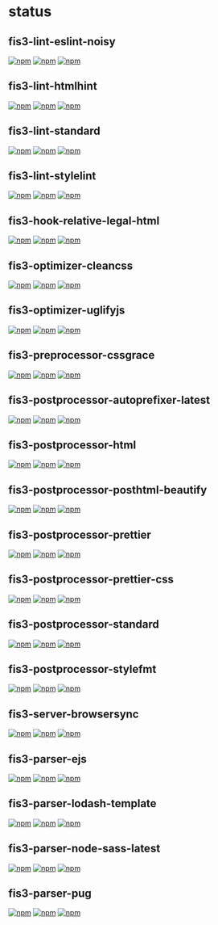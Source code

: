 # status

## fis3-lint-eslint-noisy
[![npm](https://img.shields.io/npm/v/fis3-lint-eslint-noisy.svg?style=flat-square)](https://www.npmjs.com/package/fis3-lint-eslint-noisy)
[![npm](https://img.shields.io/npm/dt/fis3-lint-eslint-noisy.svg?style=flat-square)](https://www.npmjs.com/package/fis3-lint-eslint-noisy)
[![npm](https://img.shields.io/npm/dm/fis3-lint-eslint-noisy.svg?style=flat-square)](https://www.npmjs.com/package/fis3-lint-eslint-noisy)

## fis3-lint-htmlhint
[![npm](https://img.shields.io/npm/v/fis3-lint-htmlhint.svg?style=flat-square)](https://www.npmjs.com/package/fis3-lint-htmlhint)
[![npm](https://img.shields.io/npm/dt/fis3-lint-htmlhint.svg?style=flat-square)](https://www.npmjs.com/package/fis3-lint-htmlhint)
[![npm](https://img.shields.io/npm/dm/fis3-lint-htmlhint.svg?style=flat-square)](https://www.npmjs.com/package/fis3-lint-htmlhint)

## fis3-lint-standard
[![npm](https://img.shields.io/npm/v/fis3-lint-standard.svg?style=flat-square)](https://www.npmjs.com/package/fis3-lint-standard)
[![npm](https://img.shields.io/npm/dt/fis3-lint-standard.svg?style=flat-square)](https://www.npmjs.com/package/fis3-lint-standard)
[![npm](https://img.shields.io/npm/dm/fis3-lint-standard.svg?style=flat-square)](https://www.npmjs.com/package/fis3-lint-standard)

## fis3-lint-stylelint
[![npm](https://img.shields.io/npm/v/fis3-lint-stylelint.svg?style=flat-square)](https://www.npmjs.com/package/fis3-lint-stylelint)
[![npm](https://img.shields.io/npm/dt/fis3-lint-stylelint.svg?style=flat-square)](https://www.npmjs.com/package/fis3-lint-stylelint)
[![npm](https://img.shields.io/npm/dm/fis3-lint-stylelint.svg?style=flat-square)](https://www.npmjs.com/package/fis3-lint-stylelint)

## fis3-hook-relative-legal-html
[![npm](https://img.shields.io/npm/v/fis3-hook-relative-legal-html.svg?style=flat-square)](https://www.npmjs.com/package/fis3-hook-relative-legal-html)
[![npm](https://img.shields.io/npm/dt/fis3-hook-relative-legal-html.svg?style=flat-square)](https://www.npmjs.com/package/fis3-hook-relative-legal-html)
[![npm](https://img.shields.io/npm/dm/fis3-hook-relative-legal-html.svg?style=flat-square)](https://www.npmjs.com/package/fis3-hook-relative-legal-html)

## fis3-optimizer-cleancss
[![npm](https://img.shields.io/npm/v/fis3-optimizer-cleancss.svg?style=flat-square)](https://www.npmjs.com/package/fis3-optimizer-cleancss)
[![npm](https://img.shields.io/npm/dt/fis3-optimizer-cleancss.svg?style=flat-square)](https://www.npmjs.com/package/fis3-optimizer-cleancss)
[![npm](https://img.shields.io/npm/dm/fis3-optimizer-cleancss.svg?style=flat-square)](https://www.npmjs.com/package/fis3-optimizer-cleancss)

## fis3-optimizer-uglifyjs
[![npm](https://img.shields.io/npm/v/fis3-optimizer-uglifyjs.svg?style=flat-square)](https://www.npmjs.com/package/fis3-optimizer-uglifyjs)
[![npm](https://img.shields.io/npm/dt/fis3-optimizer-uglifyjs.svg?style=flat-square)](https://www.npmjs.com/package/fis3-optimizer-uglifyjs)
[![npm](https://img.shields.io/npm/dm/fis3-optimizer-uglifyjs.svg?style=flat-square)](https://www.npmjs.com/package/fis3-optimizer-uglifyjs)

## fis3-preprocessor-cssgrace
[![npm](https://img.shields.io/npm/v/fis3-preprocessor-cssgrace.svg?style=flat-square)](https://www.npmjs.com/package/fis3-preprocessor-cssgrace)
[![npm](https://img.shields.io/npm/dt/fis3-preprocessor-cssgrace.svg?style=flat-square)](https://www.npmjs.com/package/fis3-preprocessor-cssgrace)
[![npm](https://img.shields.io/npm/dm/fis3-preprocessor-cssgrace.svg?style=flat-square)](https://www.npmjs.com/package/fis3-preprocessor-cssgrace)

## fis3-postprocessor-autoprefixer-latest
[![npm](https://img.shields.io/npm/v/fis3-postprocessor-autoprefixer-latest.svg?style=flat-square)](https://www.npmjs.com/package/fis3-postprocessor-autoprefixer-latest)
[![npm](https://img.shields.io/npm/dt/fis3-postprocessor-autoprefixer-latest.svg?style=flat-square)](https://www.npmjs.com/package/fis3-postprocessor-autoprefixer-latest)
[![npm](https://img.shields.io/npm/dm/fis3-postprocessor-autoprefixer-latest.svg?style=flat-square)](https://www.npmjs.com/package/fis3-postprocessor-autoprefixer-latest)

## fis3-postprocessor-html
[![npm](https://img.shields.io/npm/v/fis3-postprocessor-html.svg?style=flat-square)](https://www.npmjs.com/package/fis3-postprocessor-html)
[![npm](https://img.shields.io/npm/dt/fis3-postprocessor-html.svg?style=flat-square)](https://www.npmjs.com/package/fis3-postprocessor-html)
[![npm](https://img.shields.io/npm/dm/fis3-postprocessor-html.svg?style=flat-square)](https://www.npmjs.com/package/fis3-postprocessor-html)

## fis3-postprocessor-posthtml-beautify
[![npm](https://img.shields.io/npm/v/fis3-postprocessor-posthtml-beautify.svg?style=flat-square)](https://www.npmjs.com/package/fis3-postprocessor-posthtml-beautify)
[![npm](https://img.shields.io/npm/dt/fis3-postprocessor-posthtml-beautify.svg?style=flat-square)](https://www.npmjs.com/package/fis3-postprocessor-posthtml-beautify)
[![npm](https://img.shields.io/npm/dm/fis3-postprocessor-posthtml-beautify.svg?style=flat-square)](https://www.npmjs.com/package/fis3-postprocessor-posthtml-beautify)

## fis3-postprocessor-prettier
[![npm](https://img.shields.io/npm/v/fis3-postprocessor-prettier.svg?style=flat-square)](https://www.npmjs.com/package/fis3-postprocessor-prettier)
[![npm](https://img.shields.io/npm/dt/fis3-postprocessor-prettier.svg?style=flat-square)](https://www.npmjs.com/package/fis3-postprocessor-prettier)
[![npm](https://img.shields.io/npm/dm/fis3-postprocessor-prettier.svg?style=flat-square)](https://www.npmjs.com/package/fis3-postprocessor-prettier)

## fis3-postprocessor-prettier-css
[![npm](https://img.shields.io/npm/v/fis3-postprocessor-prettier-css.svg?style=flat-square)](https://www.npmjs.com/package/fis3-postprocessor-prettier-css)
[![npm](https://img.shields.io/npm/dt/fis3-postprocessor-prettier-css.svg?style=flat-square)](https://www.npmjs.com/package/fis3-postprocessor-prettier-css)
[![npm](https://img.shields.io/npm/dm/fis3-postprocessor-prettier-css.svg?style=flat-square)](https://www.npmjs.com/package/fis3-postprocessor-prettier-css)

## fis3-postprocessor-standard
[![npm](https://img.shields.io/npm/v/fis3-postprocessor-standard.svg?style=flat-square)](https://www.npmjs.com/package/fis3-postprocessor-standard)
[![npm](https://img.shields.io/npm/dt/fis3-postprocessor-standard.svg?style=flat-square)](https://www.npmjs.com/package/fis3-postprocessor-standard)
[![npm](https://img.shields.io/npm/dm/fis3-postprocessor-standard.svg?style=flat-square)](https://www.npmjs.com/package/fis3-postprocessor-standard)

## fis3-postprocessor-stylefmt
[![npm](https://img.shields.io/npm/v/fis3-postprocessor-stylefmt.svg?style=flat-square)](https://www.npmjs.com/package/fis3-postprocessor-stylefmt)
[![npm](https://img.shields.io/npm/dt/fis3-postprocessor-stylefmt.svg?style=flat-square)](https://www.npmjs.com/package/fis3-postprocessor-stylefmt)
[![npm](https://img.shields.io/npm/dm/fis3-postprocessor-stylefmt.svg?style=flat-square)](https://www.npmjs.com/package/fis3-postprocessor-stylefmt)

## fis3-server-browsersync
[![npm](https://img.shields.io/npm/v/fis3-server-browsersync.svg?style=flat-square)](https://www.npmjs.com/package/fis3-server-browsersync)
[![npm](https://img.shields.io/npm/dt/fis3-server-browsersync.svg?style=flat-square)](https://www.npmjs.com/package/fis3-server-browsersync)
[![npm](https://img.shields.io/npm/dm/fis3-server-browsersync.svg?style=flat-square)](https://www.npmjs.com/package/fis3-server-browsersync)

## fis3-parser-ejs
[![npm](https://img.shields.io/npm/v/fis3-parser-ejs.svg?style=flat-square)](https://www.npmjs.com/package/fis3-parser-ejs)
[![npm](https://img.shields.io/npm/dt/fis3-parser-ejs.svg?style=flat-square)](https://www.npmjs.com/package/fis3-parser-ejs)
[![npm](https://img.shields.io/npm/dm/fis3-parser-ejs.svg?style=flat-square)](https://www.npmjs.com/package/fis3-parser-ejs)

## fis3-parser-lodash-template
[![npm](https://img.shields.io/npm/v/fis3-parser-lodash-template.svg?style=flat-square)](https://www.npmjs.com/package/fis3-parser-lodash-template)
[![npm](https://img.shields.io/npm/dt/fis3-parser-lodash-template.svg?style=flat-square)](https://www.npmjs.com/package/fis3-parser-lodash-template)
[![npm](https://img.shields.io/npm/dm/fis3-parser-lodash-template.svg?style=flat-square)](https://www.npmjs.com/package/fis3-parser-lodash-template)

## fis3-parser-node-sass-latest
[![npm](https://img.shields.io/npm/v/fis3-parser-node-sass-latest.svg?style=flat-square)](https://www.npmjs.com/package/fis3-parser-node-sass-latest)
[![npm](https://img.shields.io/npm/dt/fis3-parser-node-sass-latest.svg?style=flat-square)](https://www.npmjs.com/package/fis3-parser-node-sass-latest)
[![npm](https://img.shields.io/npm/dm/fis3-parser-node-sass-latest.svg?style=flat-square)](https://www.npmjs.com/package/fis3-parser-node-sass-latest)

## fis3-parser-pug
[![npm](https://img.shields.io/npm/v/fis3-parser-pug.svg?style=flat-square)](https://www.npmjs.com/package/fis3-parser-pug)
[![npm](https://img.shields.io/npm/dt/fis3-parser-pug.svg?style=flat-square)](https://www.npmjs.com/package/fis3-parser-pug)
[![npm](https://img.shields.io/npm/dm/fis3-parser-pug.svg?style=flat-square)](https://www.npmjs.com/package/fis3-parser-pug)